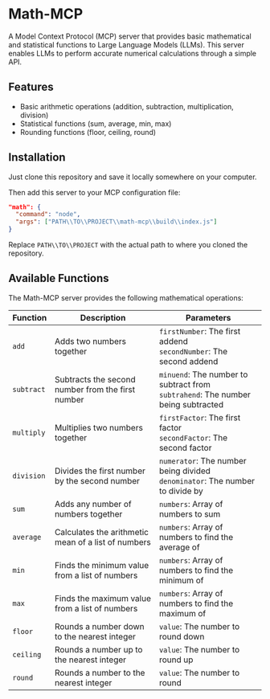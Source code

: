 # Math-MCP

A Model Context Protocol (MCP) server that provides basic mathematical and statistical functions to Large Language Models (LLMs). This server enables LLMs to perform accurate numerical calculations through a simple API.

## Features

- Basic arithmetic operations (addition, subtraction, multiplication, division)
- Statistical functions (sum, average, min, max)
- Rounding functions (floor, ceiling, round)

## Installation

Just clone this repository and save it locally somewhere on your computer.

Then add this server to your MCP configuration file:

```json
"math": {
  "command": "node",
  "args": ["PATH\\TO\\PROJECT\\math-mcp\\build\\index.js"]
}
```

Replace `PATH\\TO\\PROJECT` with the actual path to where you cloned the repository.

## Available Functions

The Math-MCP server provides the following mathematical operations:

| Function | Description | Parameters |
|----------|-------------|------------|
| `add` | Adds two numbers together | `firstNumber`: The first addend<br>`secondNumber`: The second addend |
| `subtract` | Subtracts the second number from the first number | `minuend`: The number to subtract from<br>`subtrahend`: The number being subtracted |
| `multiply` | Multiplies two numbers together | `firstFactor`: The first factor<br>`secondFactor`: The second factor |
| `division` | Divides the first number by the second number | `numerator`: The number being divided<br>`denominator`: The number to divide by |
| `sum` | Adds any number of numbers together | `numbers`: Array of numbers to sum |
| `average` | Calculates the arithmetic mean of a list of numbers | `numbers`: Array of numbers to find the average of |
| `min` | Finds the minimum value from a list of numbers | `numbers`: Array of numbers to find the minimum of |
| `max` | Finds the maximum value from a list of numbers | `numbers`: Array of numbers to find the maximum of |
| `floor` | Rounds a number down to the nearest integer | `value`: The number to round down |
| `ceiling` | Rounds a number up to the nearest integer | `value`: The number to round up |
| `round` | Rounds a number to the nearest integer | `value`: The number to round |
